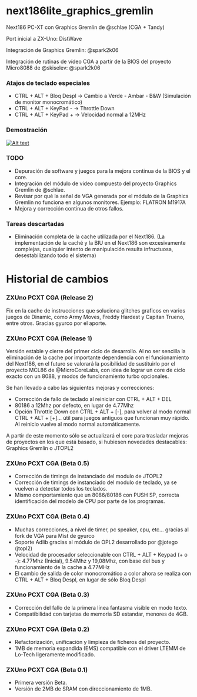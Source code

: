 # next186lite_graphics_gremlin
Next186 PC-XT con Graphics Gremlin de @schlae (CGA + Tandy)

Port inicial a ZX-Uno: DistWave

Integración de Graphics Gremlin: @spark2k06

Integración de rutinas de vídeo CGA a partir de la BIOS del proyecto Micro8088 de @skiselev: @spark2k06

### Atajos de teclado especiales

* CTRL + ALT + Bloq Despl -> Cambio a Verde - Ambar - B&W (Simulación de monitor monocromático)
* CTRL + ALT + KeyPad - -> Throttle Down
* CTRL + ALT + KeyPad + -> Velocidad normal a 12MHz
 

### Demostración

[![Alt text](https://lh3.googleusercontent.com/pw/AM-JKLX92yZDX6OK9YoDzmZlH4BPxe6ohA4OumpBptazThx63qNRZE2XzxVzdXzGxCjQ8lK8GZCelAGcl-KbOW0uiCNyoKuZJsdzmzQ6ygMnYoePemKOKn1Oh2lI2IVHq8nC15mtlKdAwJ6A2rRcph_fmI94_A=w1174-h652-no)](https://www.youtube.com/watch?v=hjJ8X5TZxq4)



### TODO

* Depuración de software y juegos para la mejora continua de la BIOS y el core.
* Integración del módulo de video compuesto del proyecto Graphics Gremlin de @schlae.
* Revisar por qué la señal de VGA generada por el módulo de la Graphics Gremlin no funciona en algunos monitores. Ejemplo: FLATRON M1917A
* Mejora y corrección continua de otros fallos.

### Tareas descartadas

* Eliminación completa de la cache utilizada por el Next186.
(La implementación de la caché y la BIU en el Next186 son excesivamente complejas, cualquier intento de manipulación resulta infructuosa, desestabilizando todo el sistema)

# Historial de cambios

### ZXUno PCXT CGA (Release 2)

Fix en la cache de instrucciones que soluciona glitches graficos en varios juegos de Dinamic, como Army Moves, Freddy Hardest y Capitan Trueno, entre otros. Gracias gyurco por el aporte.

### ZXUno PCXT CGA (Release 1)

Versión estable y cierre del primer ciclo de desarrollo. Al no ser sencilla la eliminación de la cache por importante dependencia con el funcionamiento del Next186, en el futuro se valorará la posibilidad de sustituirlo por el proyecto MCL86 de @MicroCoreLabs, con idea de lograr un core de ciclo exacto con un 8088, y modos de funcionamiento turbo opcionales.

Se han llevado a cabo las siguientes mejoras y correcciones:

* Corrección de fallo de teclado al reiniciar con CTRL + ALT + DEL
* 80186 a 12Mhz por defecto, en lugar de 4.77Mhz
* Opción Throttle Down con CTRL + ALT + [-], para volver al modo normal CTRL + ALT + [+]... útil para juegos antiguos que funcionan muy rápido. Al reinicio vuelve al modo normal automáticamente.

A partir de este momento sólo se actualizará el core para trasladar mejoras de proyectos en los que está basado, si hubiesen novedades destacables: Graphics Gremlin o JTOPL2

### ZXUno PCXT CGA (Beta 0.5)

* Corrección de timings de instanciado del modulo de JTOPL2
* Corrección de timings de instanciado del modulo de teclado, ya se vuelven a detectar todos los teclados.
* Mismo comportamiento que un 8086/80186 con PUSH SP, correcta identificación del modelo de CPU por parte de los programas.

### ZXUno PCXT CGA (Beta 0.4)

* Muchas correcciones, a nivel de timer, pc speaker, cpu, etc... gracias al fork de VGA para Mist de gyurco
* Soporte Adlib gracias al módulo de OPL2 desarrollado por @jotego (jtopl2)
* Velocidad de procesador seleccionable con CTRL + ALT + Keypad (+ o -): 4.77Mhz (Inicial), 9.54Mhz y 19,08Mhz, con base del bus y funcionamiento de la cache a 4.77MHz
* El cambio de salida de color monocromático a color ahora se realiza con CTRL + ALT + Bloq Despl, en lugar de sólo Bloq Despl

### ZXUno PCXT CGA (Beta 0.3)

* Corrección del fallo de la primera línea fantasma visible en modo texto.
* Compatibilidad con tarjetas de memoria SD estandar, menores de 4GB.

### ZXUno PCXT CGA (Beta 0.2)

* Refactorización, unificación y limpieza de ficheros del proyecto.
* 1MB de memoria expandida (EMS) compatible con el driver LTEMM de Lo-Tech ligeramente modificado.

### ZXUno PCXT CGA (Beta 0.1)

* Primera versión Beta.
* Versión de 2MB de SRAM con direccionamiento de 1MB.

